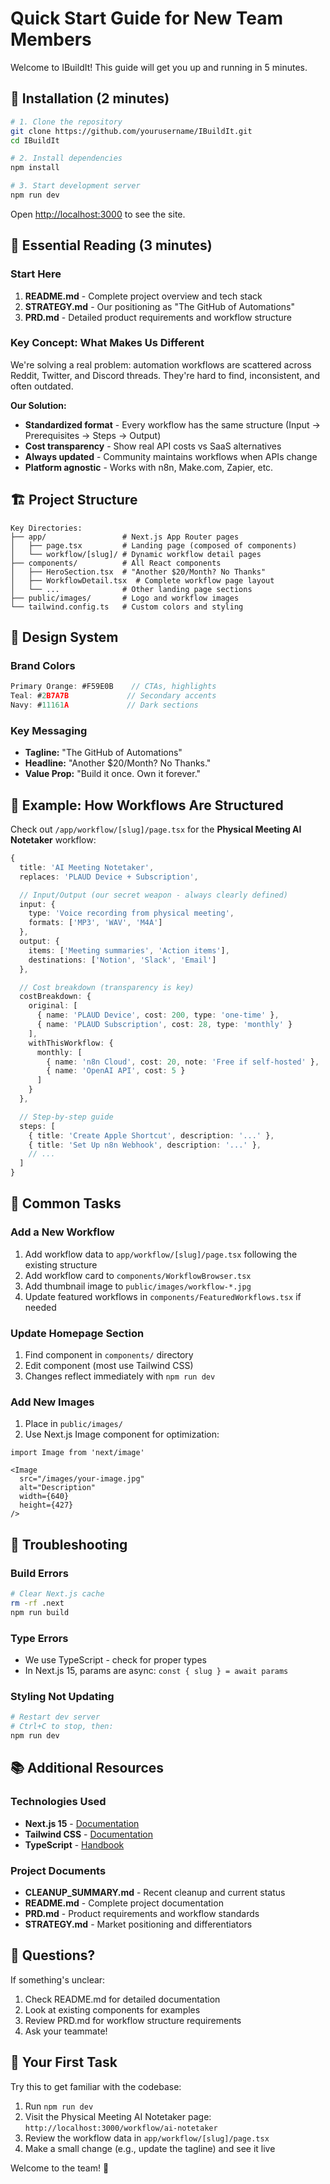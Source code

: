 # Quick Start Guide for New Team Members

Welcome to IBuildIt! This guide will get you up and running in 5 minutes.

## 🚀 Installation (2 minutes)

```bash
# 1. Clone the repository
git clone https://github.com/yourusername/IBuildIt.git
cd IBuildIt

# 2. Install dependencies
npm install

# 3. Start development server
npm run dev
```

Open [http://localhost:3000](http://localhost:3000) to see the site.

## 📖 Essential Reading (3 minutes)

### Start Here
1. **README.md** - Complete project overview and tech stack
2. **STRATEGY.md** - Our positioning as "The GitHub of Automations"
3. **PRD.md** - Detailed product requirements and workflow structure

### Key Concept: What Makes Us Different

We're solving a real problem: automation workflows are scattered across Reddit, Twitter, and Discord threads. They're hard to find, inconsistent, and often outdated.

**Our Solution:**
- **Standardized format** - Every workflow has the same structure (Input → Prerequisites → Steps → Output)
- **Cost transparency** - Show real API costs vs SaaS alternatives
- **Always updated** - Community maintains workflows when APIs change
- **Platform agnostic** - Works with n8n, Make.com, Zapier, etc.

## 🏗️ Project Structure

```
Key Directories:
├── app/                 # Next.js App Router pages
│   ├── page.tsx         # Landing page (composed of components)
│   └── workflow/[slug]/ # Dynamic workflow detail pages
├── components/          # All React components
│   ├── HeroSection.tsx  # "Another $20/Month? No Thanks"
│   ├── WorkflowDetail.tsx  # Complete workflow page layout
│   └── ...              # Other landing page sections
├── public/images/       # Logo and workflow images
└── tailwind.config.ts   # Custom colors and styling
```

## 🎨 Design System

### Brand Colors
```typescript
Primary Orange: #F59E0B    // CTAs, highlights
Teal: #2B7A7B             // Secondary accents
Navy: #11161A             // Dark sections
```

### Key Messaging
- **Tagline:** "The GitHub of Automations"
- **Headline:** "Another $20/Month? No Thanks."
- **Value Prop:** "Build it once. Own it forever."

## 📝 Example: How Workflows Are Structured

Check out `/app/workflow/[slug]/page.tsx` for the **Physical Meeting AI Notetaker** workflow:

```typescript
{
  title: 'AI Meeting Notetaker',
  replaces: 'PLAUD Device + Subscription',

  // Input/Output (our secret weapon - always clearly defined)
  input: {
    type: 'Voice recording from physical meeting',
    formats: ['MP3', 'WAV', 'M4A']
  },
  output: {
    items: ['Meeting summaries', 'Action items'],
    destinations: ['Notion', 'Slack', 'Email']
  },

  // Cost breakdown (transparency is key)
  costBreakdown: {
    original: [
      { name: 'PLAUD Device', cost: 200, type: 'one-time' },
      { name: 'PLAUD Subscription', cost: 28, type: 'monthly' }
    ],
    withThisWorkflow: {
      monthly: [
        { name: 'n8n Cloud', cost: 20, note: 'Free if self-hosted' },
        { name: 'OpenAI API', cost: 5 }
      ]
    }
  },

  // Step-by-step guide
  steps: [
    { title: 'Create Apple Shortcut', description: '...' },
    { title: 'Set Up n8n Webhook', description: '...' },
    // ...
  ]
}
```

## 🔨 Common Tasks

### Add a New Workflow
1. Add workflow data to `app/workflow/[slug]/page.tsx` following the existing structure
2. Add workflow card to `components/WorkflowBrowser.tsx`
3. Add thumbnail image to `public/images/workflow-*.jpg`
4. Update featured workflows in `components/FeaturedWorkflows.tsx` if needed

### Update Homepage Section
1. Find component in `components/` directory
2. Edit component (most use Tailwind CSS)
3. Changes reflect immediately with `npm run dev`

### Add New Images
1. Place in `public/images/`
2. Use Next.js Image component for optimization:
```tsx
import Image from 'next/image'

<Image
  src="/images/your-image.jpg"
  alt="Description"
  width={640}
  height={427}
/>
```

## 🐛 Troubleshooting

### Build Errors
```bash
# Clear Next.js cache
rm -rf .next
npm run build
```

### Type Errors
- We use TypeScript - check for proper types
- In Next.js 15, params are async: `const { slug } = await params`

### Styling Not Updating
```bash
# Restart dev server
# Ctrl+C to stop, then:
npm run dev
```

## 📚 Additional Resources

### Technologies Used
- **Next.js 15** - [Documentation](https://nextjs.org/docs)
- **Tailwind CSS** - [Documentation](https://tailwindcss.com/docs)
- **TypeScript** - [Handbook](https://www.typescriptlang.org/docs/handbook/intro.html)

### Project Documents
- **CLEANUP_SUMMARY.md** - Recent cleanup and current status
- **README.md** - Complete project documentation
- **PRD.md** - Product requirements and workflow standards
- **STRATEGY.md** - Market positioning and differentiators

## 💬 Questions?

If something's unclear:
1. Check README.md for detailed documentation
2. Look at existing components for examples
3. Review PRD.md for workflow structure requirements
4. Ask your teammate!

## 🎯 Your First Task

Try this to get familiar with the codebase:

1. Run `npm run dev`
2. Visit the Physical Meeting AI Notetaker page: `http://localhost:3000/workflow/ai-notetaker`
3. Review the workflow data in `app/workflow/[slug]/page.tsx`
4. Make a small change (e.g., update the tagline) and see it live

Welcome to the team! 🚀
